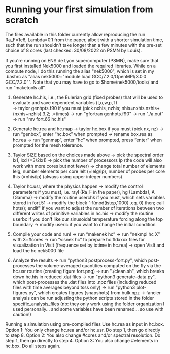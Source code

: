 # Running your first simulation from scratch

The files available in this folder currently allow reproducing the run Ra_F=1e6, Lambda=0.1 from the paper, albeit with a shorter simulation time, such that the run shouldn't take longer than a few minutes with the pre-set choice of 8 cores (last checked: 30/08/2022 on PSMN by Louis). 

If you're running on ENS de Lyon supercomputer (PSMN), make sure that you first installed Nek5000 and loaded the required libraries. While on a compute node, I do this running the alias "nek5000", which is set in my .bashrc as "alias nek5000="module load GCC/7.2.0/OpenMPI/3.0.0 GCC/7.2.0"". Note that you may have to go to $home/nek5000/tools/ and run “maketools all”.

1. Generate hc.his, i.e., the Eulerian grid (fixed probes) that will be used to evaluate and save dependent variables (t,u,w,p,T)   
-> taylor genhpts.f90 if you must (pick nxhis, nzhis; nhis=nxhis.nzhis+(nxhis+nzhis).3.2; .=times)
-> run "gfortran genhpts.f90"
-> run "./a.out"
-> run "mv fort.66 hc.his"

2. Generate hc.rea and hc.map
-> taylor hc.box if you must (pick nx, nz)
-> run “genbox”, enter “hc.box” when prompted
-> rename box.rea as hc.rea
-> run “genmap”, enter “hc” when prompted, press “enter” when prompted for the mesh tolerance.

3. Taylor SIZE based on the choices made above
-> pick the spectral order lx1, lxd (=3/2lx1)
-> pick the number of processors lp (the code will also work with more cores but not fewer)
-> change total number of elements lelg, number elements per core lelt (=lelg/lp), number of probes per core lhis (=nhis/lp) (always using upper integer numbers)

4. Taylor hc.usr, where the physics happen
-> modify the control parameters if you must, i.e. rayl (Ra_F in the paper), hg (Lambda), A (Gamma)
-> modify the routine userchk if you must, which sets variables stored in fort.51
-> modify the block "if(mod(istep,1000) .eq. 0) then; call hpts(); endif" if you want to adjust the number of iterations between two different writes of primitive variables in hc.his
-> modify the routine userbc if you don't like our sinusoidal temperature forcing along the top boundary
-> modify useric if you want to change the initial condition

5. Compile your code and run!
-> run “makenek hc”
-> run “nekmpi hc X” with X=#cores
-> run “visnek hc” to prepare hc.fldxxxx files for visualization in VisIt (frequence set by iotime in hc.rea)
-> open VisIt and load the hc.nek5000 file

6. Analyze the results
-> run "python3 postprocess-fort.py", which post-processes the volume-averaged quantities computed on the fly via the hc.usr routine (creating figure fort.png)
-> run "./clean.sh", which breaks down hc.his in reduced .dat files
-> run "python3 generate-data.py", which post-processes the .dat files into .npz files (including reduced files with time averages beyond tsss only)
-> run "python3 plot-figures.py", which creates figures (snapshots) from bulk.npz
-> fancier analysis can be run adjusting the python scripts stored in the folder specific_analysis_files (nb: they only work using the folder organization I used personally... and some variables have been renamed... so use with caution!)


Running a simulation using pre-compiled files
Use hc.rea as input in hc.box.
Option 1: You only change hc.rea and/or hc.usr. Do step 1, then go directly to step 8.
Option 2: You also change #cores and/or spectral resolution. Do step 1, then go directly to step 4.
Option 3: You also change #elements in hc.box. Do all steps again.
	
